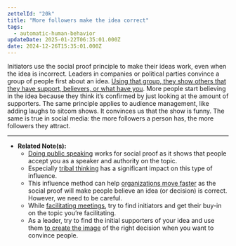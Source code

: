 ```yaml
---
zettelId: "20k"
title: "More followers make the idea correct"
tags:
  - automatic-human-behavior
updateDate: 2025-01-22T06:35:01.000Z
date: 2024-12-26T15:35:01.000Z
---
```


Initiators use the social proof principle to make their ideas work, even when the idea is incorrect. Leaders in companies or political parties convince a group of people first about an idea. [Using that group, they show others that they have support, believers, or what have you](/notes/19f/). More people start believing in the idea because they think it’s confirmed by just looking at the amount of supporters. The same principle applies to audience management, like adding laughs to sitcom shows. It convinces us that the show is funny. The same is true in social media: the more followers a person has, the more followers they attract.

---

- **Related Note(s):**
  - [Doing public speaking](/notes/17/) works for social proof as it shows that people accept you as a speaker and authority on the topic.
  - Especially [tribal thinking](/notes/19f/) has a significant impact on this type of influence.
  - This influence method can help [organizations move faster](/notes/19c/) as the social proof will make people believe an idea (or decision) is correct. However, we need to be careful.
  - While [facilitating meetings](/notes/77/), try to find initiators and get their buy-in on the topic you’re facilitating.
  - As a leader, try to find the initial supporters of your idea and use them [to create the image](/notes/87/) of the right decision when you want to convince people.
